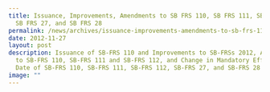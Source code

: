```yaml
---
title: Issuance, Improvements, Amendments to SB FRS 110, SB FRS 111, SB FRS 112,
  SB FRS 27, and SB FRS 28
permalink: /news/archives/issuance-improvements-amendments-to-sb-frs-110-sb-frs-111-sb-frs-112/
date: 2012-11-27
layout: post
description: Issuance of SB-FRS 110 and Improvements to SB-FRSs 2012, Amendments
  to SB-FRS 110, SB-FRS 111 and SB-FRS 112, and Change in Mandatory Effective
  Date of SB-FRS 110, SB-FRS 111, SB-FRS 112, SB-FRS 27, and SB-FRS 28
image: ""
---
```

